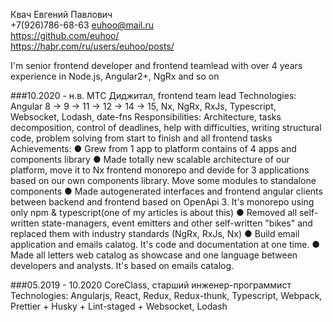 Квач Евгений Павлович  
+7(926)786-68-63
euhoo@mail.ru  
https://github.com/euhoo/  
https://habr.com/ru/users/euhoo/posts/  

I'm senior frontend developer and frontend teamlead with over 4 years experience in Node.js, Angular2+, NgRx and so on


###10.2020 - н.в.  МТС Диджитал, frontend team lead
Technologies:
Angular 8 -> 9 -> 11 -> 12 -> 14 -> 15, Nx, NgRx, RxJs, Typescript, Websocket, Lodash, date-fns
Responsibilities: Architecture, tasks decomposition, control of deadlines, help with difficulties, writing structural code, problem solving from start to finish and all frontend tasks
Achievements:
● Grew from 1 app to platform contains of 4 apps and components library
● Made totally new scalable architecture of our platform, move it to Nx frontend monorepo and devide for 3 applications based on our own components library. Move some modules to standalone components
● Made autogenerated interfaces and frontend angular clients between backend and frontend based on OpenApi 3. It's monorepo using only npm & typescript(one of my articles is about this)
● Removed all self-written state-managers, event emitters and other self-written "bikes" and replaced them with industry standards (NgRx, RxJs, Nx)
● Build email application and emails calatog. It's code and documentation at one time.
● Made all letters web catalog as showcase and one language between developers and analysts. It's based on emails catalog. 


###05.2019 - 10.2020 CoreClass, старший инженер-программист  
Technologies: Angularjs, React, Redux, Redux-thunk, Typescript, Webpack, Prettier + Husky + Lint-staged + Websocket, Lodash

  


